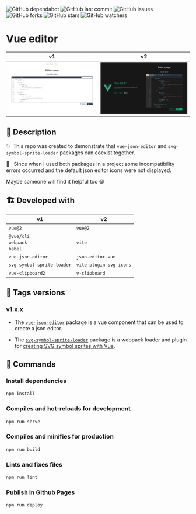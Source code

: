 ![GitHub dependabot](https://img.shields.io/badge/dependabot-enabled-025e8c?logo=Dependabot)
![GitHub last commit](https://img.shields.io/github/last-commit/beatrizsmerino/vue-editor)
![GitHub issues](https://img.shields.io/github/issues/beatrizsmerino/vue-editor)
![GitHub forks](https://img.shields.io/github/forks/beatrizsmerino/vue-editor)
![GitHub stars](https://img.shields.io/github/stars/beatrizsmerino/vue-editor)
![GitHub watchers](https://img.shields.io/github/watchers/beatrizsmerino/vue-editor)

# Vue editor

| v1                                               | v2                                               |
| ------------------------------------------------ | ------------------------------------------------ |
| ![Vue editor](./README/images/vue-editor-v1.jpg) | ![Vue editor](./README/images/vue-editor-v2.jpg) |

## 🎯 Description

✨&nbsp; This repo was created to demonstrate that `vue-json-editor` and `svg-symbol-sprite-loader` packages can coexist together.

🐛 &nbsp; Since when I used both packages in a project some incompatibility errors occurred and the default json editor icons were not displayed.

Maybe someone will find it helpful too 😁

## 🏗️ Developed with

| v1                                       | v2                      |
| ---------------------------------------- | ----------------------- |
| `vue@2`                                  | `vue@2`                 |
| `@vue/cli` </br> `webpack` </br> `babel` | `vite`                  |
| `vue-json-editor`                        | `json-editor-vue`       |
| `svg-symbol-sprite-loader`               | `vite-plugin-svg-icons` |
| `vue-clipboard2`                         | `v-clipboard`           |

## 🔖 Tags versions

### v1.x.x

- The [`vue-json-editor`](https://www.npmjs.com/package/vue-json-editor) package is a vue component that can be used to create a json editor.

- The [`svg-symbol-sprite-loader`](https://www.npmjs.com/package/svg-symbol-sprite-loader) package is a webpack loader and plugin for [creating SVG symbol sprites with Vue](https://stefan-dietz.eu/vue-svg-symbol-sprites.html).

## 🚀 Commands

### Install dependencies

```bash
npm install
```

### Compiles and hot-reloads for development

```bash
npm run serve
```

### Compiles and minifies for production

```bash
npm run build
```

### Lints and fixes files

```bash
npm run lint
```

### Publish in Github Pages

```bash
npm run deploy
```
